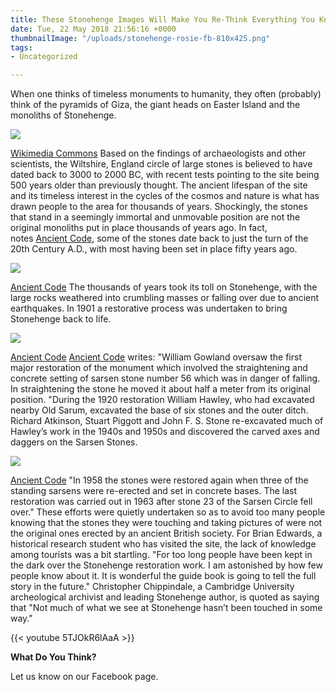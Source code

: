 ```yaml
---
title: These Stonehenge Images Will Make You Re-Think Everything You Knew About It
date: Tue, 22 May 2018 21:56:16 +0000
thumbnailImage: "/uploads/stonehenge-rosie-fb-810x425.png"
tags:
- Uncategorized

---
```

When one thinks of timeless monuments to humanity, they often (probably) think of the pyramids of Giza, the giant heads on Easter Island and the monoliths of Stonehenge. 

![](http://newsattorneys.staging.wpengine.com/wp-content/uploads/2018/05/stonehenge-drawing-1024x865.jpg) 

[Wikimedia Commons](https://commons.wikimedia.org/wiki/File:Stonehenge_-_Wiltonia_sive_Comitatus_Wiltoniensis;_Anglice_Wilshire_(Atlas_van_Loon).jpg) Based on the findings of archaeologists and other scientists, the Wiltshire, England circle of large stones is believed to have dated back to 3000 to 2000 BC, with recent tests pointing to the site being 500 years older than previously thought. The ancient lifespan of the site and its timeless interest in the cycles of the cosmos and nature is what has drawn people to the area for thousands of years. Shockingly, the stones that stand in a seemingly immortal and unmovable position are not the original monoliths put in place thousands of years ago. In fact, notes [Ancient Code](https://ancient-code.com/the-images-stonehenge-dont-want-see/), some of the stones date back to just the turn of the 20th Century A.D., with most having been set in place fifty years ago.

 ![](http://newsattorneys.staging.wpengine.com/wp-content/uploads/2018/05/stonehenge-restoration.jpg)

 [Ancient Code](https://www.ancient-code.com/wp-content/uploads/2013/06/stonehenge_46.jpg) The thousands of years took its toll on Stonehenge, with the large rocks weathered into crumbling masses or falling over due to ancient earthquakes. In 1901 a restorative process was undertaken to bring Stonehenge back to life. 

![](http://newsattorneys.staging.wpengine.com/wp-content/uploads/2018/05/stonehenge-restoration2.jpg) 

[Ancient Code](https://www.ancient-code.com/wp-content/uploads/2013/06/stonehenge_46.jpg) [Ancient Code](https://ancient-code.com/the-images-stonehenge-dont-want-see/) writes: "William Gowland oversaw the first major restoration of the monument which involved the straightening and concrete setting of sarsen stone number 56 which was in danger of falling. In straightening the stone he moved it about half a meter from its original position. "During the 1920 restoration William Hawley, who had excavated nearby Old Sarum, excavated the base of six stones and the outer ditch. Richard Atkinson, Stuart Piggott and John F. S. Stone re-excavated much of Hawley’s work in the 1940s and 1950s and discovered the carved axes and daggers on the Sarsen Stones.

 ![](http://newsattorneys.staging.wpengine.com/wp-content/uploads/2018/05/stonehenge-restoration3.jpg)

 [Ancient Code](https://www.ancient-code.com/wp-content/uploads/2013/06/stonehenge_81.jpg) "In 1958 the stones were restored again when three of the standing sarsens were re-erected and set in concrete bases. The last restoration was carried out in 1963 after stone 23 of the Sarsen Circle fell over." These efforts were quietly undertaken so as to avoid too many people knowing that the stones they were touching and taking pictures of were not the original ones erected by an ancient British society. For Brian Edwards, a historical research student who has visited the site, the lack of knowledge among tourists was a bit startling. "For too long people have been kept in the dark over the Stonehenge restoration work. I am astonished by how few people know about it. It is wonderful the guide book is going to tell the full story in the future." Christopher Chippindale, a Cambridge University archeological archivist and leading Stonehenge author, is quoted as saying that "Not much of what we see at Stonehenge hasn’t been touched in some way." 

{{< youtube 5TJOkR6lAaA >}}

**What Do You Think?**

Let us know on our Facebook page.